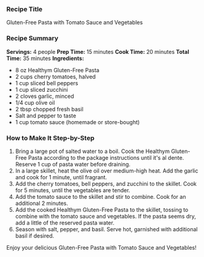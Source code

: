 ### Recipe Title
Gluten-Free Pasta with Tomato Sauce and Vegetables

### Recipe Summary

**Servings:** 4 people
**Prep Time:** 15 minutes
**Cook Time:** 20 minutes
**Total Time:** 35 minutes
**Ingredients:**

* 8 oz Healthym Gluten-Free Pasta
* 2 cups cherry tomatoes, halved
* 1 cup sliced bell peppers
* 1 cup sliced zucchini
* 2 cloves garlic, minced
* 1/4 cup olive oil
* 2 tbsp chopped fresh basil
* Salt and pepper to taste
* 1 cup tomato sauce (homemade or store-bought)

### How to Make It Step-by-Step

1. Bring a large pot of salted water to a boil. Cook the Healthym Gluten-Free Pasta according to the package instructions until it's al dente. Reserve 1 cup of pasta water before draining.
2. In a large skillet, heat the olive oil over medium-high heat. Add the garlic and cook for 1 minute, until fragrant.
3. Add the cherry tomatoes, bell peppers, and zucchini to the skillet. Cook for 5 minutes, until the vegetables are tender.
4. Add the tomato sauce to the skillet and stir to combine. Cook for an additional 2 minutes.
5. Add the cooked Healthym Gluten-Free Pasta to the skillet, tossing to combine with the tomato sauce and vegetables. If the pasta seems dry, add a little of the reserved pasta water.
6. Season with salt, pepper, and basil. Serve hot, garnished with additional basil if desired.

Enjoy your delicious Gluten-Free Pasta with Tomato Sauce and Vegetables!